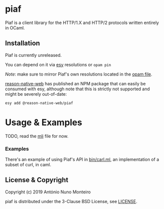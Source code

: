 # piaf

Piaf is a client library for the HTTP/1.X and HTTP/2 protocols written entirely
in OCaml.

## Installation

Piaf is currently unreleased.

You can depend on it via [esy](esy) resolutions or `opam pin`

_Note_: make sure to mirror Piaf's own resolutions located in the [opam
file](./piaf.opam).

[esy]: https://esy.sh

[reason-native-web](https://github.com/reason-native-web) has published an NPM package that can easily be consumed with esy, although note that this is strictly not supported and might be severely out-of-date:

```
esy add @reason-native-web/piaf
```

# Usage & Examples

TODO, read the [mli](./lib/piaf.mli) file for now.

### Examples

There's an example of using Piaf's API in [bin/carl.ml](./bin/carl.ml), an
implementation of a subset of curl, in caml.

## License & Copyright

Copyright (c) 2019 António Nuno Monteiro

piaf is distributed under the 3-Clause BSD License, see [LICENSE](./LICENSE).

